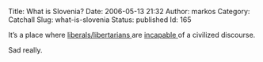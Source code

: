 Title: What is Slovenia?
Date: 2006-05-13 21:32
Author: markos
Category: Catchall
Slug: what-is-slovenia
Status: published
Id: 165

<div>
 <p>
  It’s a place where
  <a href="http://libertarec.blogspot.com/">
   liberals/libertarians
  </a>
  are
  <a href="http://fish.homeunix.org/people/jaka/blog/?p=621">
   incapable
  </a>
  of a civilized discourse.
 </p>
 <p>
  Sad really.
 </p>
</div>
